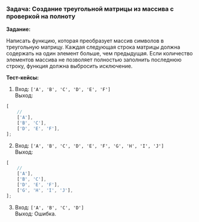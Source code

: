### Задача: Создание треугольной матрицы из массива с проверкой на полноту

**Задание:**

Написать функцию, которая преобразует массив символов в треугольную матрицу. Каждая следующая строка матрицы должна содержать на один элемент больше, чем предыдущая. Если количество элементов массива не позволяет полностью заполнить последнюю строку, функция должна выбросить исключение.

**Тест-кейсы:**

1. Вход: `['A', 'B', 'C', 'D', 'E', 'F']`  
   Выход:

```ts
[
    //
    ['A'],
    ['B', 'C'],
    ['D', 'E', 'F'],
];
```

2. Вход: `['A', 'B', 'C', 'D', 'E', 'F', 'G', 'H', 'I', 'J']`  
   Выход:

```ts
[
    //
    ['A'],
    ['B', 'C'],
    ['D', 'E', 'F'],
    ['G', 'H', 'I', 'J'],
];
```

3. Вход: `['A', 'B', 'C', 'D']`  
   Выход: Ошибка.
